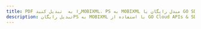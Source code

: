 ---title: PDF را به  تبدیل کنیدMOBIXML، PS به MOBIXML مبدل رایگان یا GO SDKdescription: تبدیل رایگانPS به MOBIXML با استفاده از GO Cloud APIs & SDK همچنین اسناد PDF را در Cloud ایجاد، ویرایش و رندر کنید.---